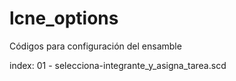 # lcne_options
Códigos para configuración del ensamble

index:
01 - selecciona-integrante_y_asigna_tarea.scd
